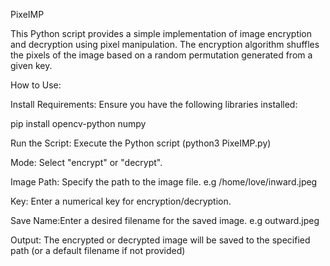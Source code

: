 PixeIMP


This Python script provides a simple implementation of image encryption and decryption using pixel manipulation. The encryption algorithm shuffles the pixels of the image based on a random permutation generated from a given key.

How to Use:

Install Requirements: Ensure you have the following libraries installed:

pip install opencv-python numpy

Run the Script: Execute the Python script (python3 PixeIMP.py) 

Mode: Select "encrypt" or "decrypt".

Image Path: Specify the path to the image file. e.g /home/love/inward.jpeg

Key: Enter a numerical key for encryption/decryption.

Save Name:Enter a desired filename for the saved image. e.g outward.jpeg

Output: The encrypted or decrypted image will be saved to the specified path (or a default filename if not provided)
